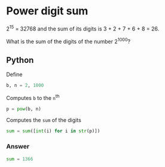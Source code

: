 # Power digit sum

2<sup>15</sup> = 32768 and the sum of its digits is 3 + 2 + 7 + 6 + 8 = 26.

What is the sum of the digits of the number 2<sup>1000</sup>?

## Python

Define

```python
b, n = 2, 1000
```

Computes `b` to the `n`<sup>th</sup>

```python
p = pow(b, n)
```

Computes the `sum` of the digits

```python
sum = sum([int(i) for i in str(p)])
```

### Answer

```python
sum = 1366
```
